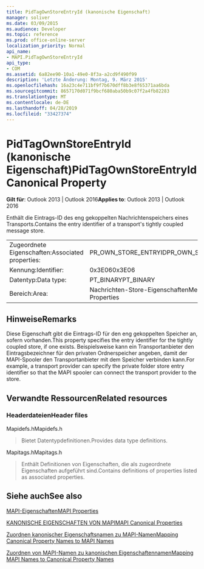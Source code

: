 ```yaml
---
title: PidTagOwnStoreEntryId (kanonische Eigenschaft)
manager: soliver
ms.date: 03/09/2015
ms.audience: Developer
ms.topic: reference
ms.prod: office-online-server
localization_priority: Normal
api_name:
- MAPI.PidTagOwnStoreEntryId
api_type:
- COM
ms.assetid: 6a82ee90-10a1-49e0-8f3a-a2cd9f490f99
description: 'Letzte Änderung: Montag, 9. März 2015'
ms.openlocfilehash: 16a23c4e711bf9f7b670dff8b3e8f65371aa6bda
ms.sourcegitcommit: 8657170d071f9bcf680aba50b9c07f2a4fb82283
ms.translationtype: MT
ms.contentlocale: de-DE
ms.lasthandoff: 04/28/2019
ms.locfileid: "33427374"
---
```

# <a name="pidtagownstoreentryid-canonical-property"></a><span data-ttu-id="8d277-103">PidTagOwnStoreEntryId (kanonische Eigenschaft)</span><span class="sxs-lookup"><span data-stu-id="8d277-103">PidTagOwnStoreEntryId Canonical Property</span></span>

  
  
<span data-ttu-id="8d277-104">**Gilt für**: Outlook 2013 | Outlook 2016</span><span class="sxs-lookup"><span data-stu-id="8d277-104">**Applies to**: Outlook 2013 | Outlook 2016</span></span> 
  
<span data-ttu-id="8d277-105">Enthält die Eintrags-ID des eng gekoppelten Nachrichtenspeichers eines Transports.</span><span class="sxs-lookup"><span data-stu-id="8d277-105">Contains the entry identifier of a transport's tightly coupled message store.</span></span>
  
|||
|:-----|:-----|
|<span data-ttu-id="8d277-106">Zugeordnete Eigenschaften:</span><span class="sxs-lookup"><span data-stu-id="8d277-106">Associated properties:</span></span>  <br/> |<span data-ttu-id="8d277-107">PR_OWN_STORE_ENTRYID</span><span class="sxs-lookup"><span data-stu-id="8d277-107">PR_OWN_STORE_ENTRYID</span></span>  <br/> |
|<span data-ttu-id="8d277-108">Kennung:</span><span class="sxs-lookup"><span data-stu-id="8d277-108">Identifier:</span></span>  <br/> |<span data-ttu-id="8d277-109">0x3E06</span><span class="sxs-lookup"><span data-stu-id="8d277-109">0x3E06</span></span>  <br/> |
|<span data-ttu-id="8d277-110">Datentyp:</span><span class="sxs-lookup"><span data-stu-id="8d277-110">Data type:</span></span>  <br/> |<span data-ttu-id="8d277-111">PT_BINARY</span><span class="sxs-lookup"><span data-stu-id="8d277-111">PT_BINARY</span></span>  <br/> |
|<span data-ttu-id="8d277-112">Bereich:</span><span class="sxs-lookup"><span data-stu-id="8d277-112">Area:</span></span>  <br/> |<span data-ttu-id="8d277-113">Nachrichten-Store-Eigenschaften</span><span class="sxs-lookup"><span data-stu-id="8d277-113">Message Store Properties</span></span>  <br/> |
   
## <a name="remarks"></a><span data-ttu-id="8d277-114">Hinweise</span><span class="sxs-lookup"><span data-stu-id="8d277-114">Remarks</span></span>

<span data-ttu-id="8d277-115">Diese Eigenschaft gibt die Eintrags-ID für den eng gekoppelten Speicher an, sofern vorhanden.</span><span class="sxs-lookup"><span data-stu-id="8d277-115">This property specifies the entry identifier for the tightly coupled store, if one exists.</span></span> <span data-ttu-id="8d277-116">Beispielsweise kann ein Transportanbieter den Eintragsbezeichner für den privaten Ordnerspeicher angeben, damit der MAPI-Spooler den Transportanbieter mit dem Speicher verbinden kann.</span><span class="sxs-lookup"><span data-stu-id="8d277-116">For example, a transport provider can specify the private folder store entry identifier so that the MAPI spooler can connect the transport provider to the store.</span></span>
  
## <a name="related-resources"></a><span data-ttu-id="8d277-117">Verwandte Ressourcen</span><span class="sxs-lookup"><span data-stu-id="8d277-117">Related resources</span></span>

### <a name="header-files"></a><span data-ttu-id="8d277-118">Headerdateien</span><span class="sxs-lookup"><span data-stu-id="8d277-118">Header files</span></span>

<span data-ttu-id="8d277-119">Mapidefs.h</span><span class="sxs-lookup"><span data-stu-id="8d277-119">Mapidefs.h</span></span>
  
> <span data-ttu-id="8d277-120">Bietet Datentypdefinitionen.</span><span class="sxs-lookup"><span data-stu-id="8d277-120">Provides data type definitions.</span></span>
    
<span data-ttu-id="8d277-121">Mapitags.h</span><span class="sxs-lookup"><span data-stu-id="8d277-121">Mapitags.h</span></span>
  
> <span data-ttu-id="8d277-122">Enthält Definitionen von Eigenschaften, die als zugeordnete Eigenschaften aufgeführt sind.</span><span class="sxs-lookup"><span data-stu-id="8d277-122">Contains definitions of properties listed as associated properties.</span></span>
    
## <a name="see-also"></a><span data-ttu-id="8d277-123">Siehe auch</span><span class="sxs-lookup"><span data-stu-id="8d277-123">See also</span></span>



[<span data-ttu-id="8d277-124">MAPI-Eigenschaften</span><span class="sxs-lookup"><span data-stu-id="8d277-124">MAPI Properties</span></span>](mapi-properties.md)
  
[<span data-ttu-id="8d277-125">KANONISCHE EIGENSCHAFTEN VON MAPI</span><span class="sxs-lookup"><span data-stu-id="8d277-125">MAPI Canonical Properties</span></span>](mapi-canonical-properties.md)
  
[<span data-ttu-id="8d277-126">Zuordnen kanonischer Eigenschaftsnamen zu MAPI-Namen</span><span class="sxs-lookup"><span data-stu-id="8d277-126">Mapping Canonical Property Names to MAPI Names</span></span>](mapping-canonical-property-names-to-mapi-names.md)
  
[<span data-ttu-id="8d277-127">Zuordnen von MAPI-Namen zu kanonischen Eigenschaftennamen</span><span class="sxs-lookup"><span data-stu-id="8d277-127">Mapping MAPI Names to Canonical Property Names</span></span>](mapping-mapi-names-to-canonical-property-names.md)

